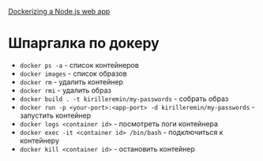 [Dockerizing a Node.js web app](ttps://nodejs.org/en/docs/guides/nodejs-docker-webapp)

# Шпаргалка по докеру
- `docker ps -a` - список контейнеров
- `docker images` - список образов
- `docker rm` - удалить контейнер
- `docker rmi` - удалить образ
- `docker build . -t kirilleremin/my-passwords` - собрать образ
- `docker run -p <your-port>:<app-port> -d kirilleremin/my-passwords` - запустить контейнер
- `docker logs <container id>` - посмотреть логи контейнера
- `docker exec -it <container id> /bin/bash` - подключиться к контейнеру
- `docker kill <container id>` - остановить контейнер